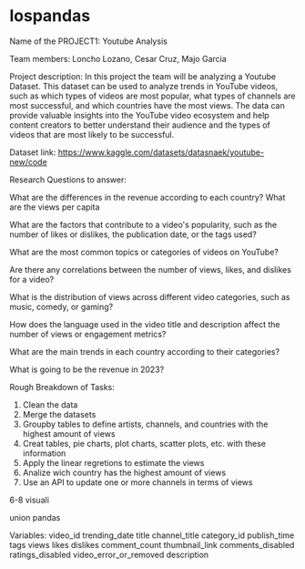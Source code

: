 # lospandas
Name of the PROJECT1: Youtube Analysis

Team members: Loncho Lozano, Cesar Cruz, Majo Garcia

Project description: In this project the team will be analyzing a Youtube Dataset. This dataset can be used to analyze trends in YouTube videos, such as which types of videos are most popular, what types of channels are most successful, and which countries have the most views. The data can provide valuable insights into the YouTube video ecosystem and help content creators to better understand their audience and the types of videos that are most likely to be successful.


Dataset link: https://www.kaggle.com/datasets/datasnaek/youtube-new/code


Research Questions to answer:

What are the differences in the revenue according to each country?
  What are the views per capita
  
What are the factors that contribute to a video's popularity, such as the number of likes or dislikes, the publication date, or the tags used?

What are the most common topics or categories of videos on YouTube?

Are there any correlations between the number of views, likes, and dislikes for a video?

What is the distribution of views across different video categories, such as music, comedy, or gaming?

How does the language used in the video title and description affect the number of views or engagement metrics?

What are the main trends in each country according to their categories?

What is going to be the revenue in 2023?


Rough Breakdown of Tasks:
1. Clean the data
2. Merge the datasets
3. Groupby tables to define artists, channels, and countries with the highest amount of views
4. Creat tables, pie charts, plot charts, scatter plots, etc. with these information
5. Apply the linear regretions to estimate the views 
6. Analize wich country has the highest amount of views
7. Use an API to update one or more channels in terms of views


6-8 visuali

union pandas



Variables: 
video_id
trending_date
title
channel_title
category_id
publish_time
tags
views
likes
dislikes
comment_count
thumbnail_link
comments_disabled
ratings_disabled
video_error_or_removed
description

